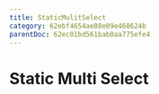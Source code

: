 ```yaml
---
title: StaticMulitSelect
category: 62ebf4654ae80e09e468624b
parentDoc: 62ec01bd561bab0aa775efe4
---
```


# Static Multi Select